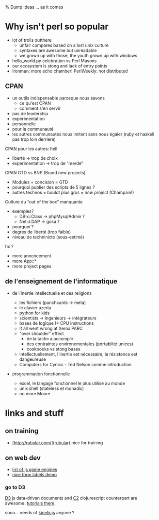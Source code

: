 % Dump ideas … as it comes

# Why isn't perl so popular

* lot of trolls outthere
  * unfair compares based on a lost unix culture
  * syntaxes are awesome but unreadable
  * we grown up with those, the youth grown up with windows
* hello_world.py celebration vs Perl Masons
* our ecosystem is stong and lack of entry points
* Ironman: more echo chamber! PerlWeekly: not distributed

## CPAN 

* un outils indispensable parceque nous savons
  * ce qu'est CPAN
  * comment s'en servir
* pas de leadership
* experimentation
* personnelle 
* pour la communauté
* les autres communautés nous imitent sans nous égaler 
  (ruby et haskell pas trop loin derriere) 

CPAN pour les autres: hell 

* liberté         -> trop de choix
* experimentation -> trop de "merde" 

CPAN GTD vs BNP (Brand new projects)

* Modules + concision = GTD
* pourquoi publier des scripts de 5 lignes ? 
* autres technos = boulot plus gros = *new project* (Champain!) 

Culture du "out of the box" manquante 

* exemples? 
  * DBIx::Class -> phpMysqlAdmin ?
  * Net::LDAP   -> gosa ?
* pourquoi ? 
* degres de liberté (trop faible)
* niveau de techninicté (sous-estimé)    

fix ? 

* more annoncement
* more App::* 
* more project pages

## de l'enseignement de l'informatique 

* de l'inertie intellectuelle et des religions
  * les fichiers (punchcards -> meta)
  * le clavier azerty
  * python for kids
  * scientists -> ingenieurs -> intégrateurs
  * bases de logique != CPU instructions
  * It all went wrong at Xerox PARC
  * "over shoulder" effect
    * de la tache a accomplir 
    * des contraintes environementales (portabilité unices) 
    * cookbooks vs stong bases
  * intellectuellement, l'inertie est nécessaire, la résistance est dangeureuse 
  * Computers for Cynics - Ted Nelson comme introduction

* programmation fonctionnelle 
  * excel, le langage fonctionnel le plus utilisé au monde
  * unix shell (stateless et monadic)
  * no more Moore

# links and stuff

## on training

* [http://rubular.com/](rubular) nice for training

## on web dev

* [list of js game engines](https://github.com/bebraw/jswiki/wiki/Game-Engines)
* [nice form labels demo](http://viget.com/inspire/making-infield-form-labels-suck-less-2#jsfiddle)

### go to D3

[D3](http://d3js.org/) js data-driven documents and
[C2](http://keminglabs.com/c2/) clojurescript counterpart are awesome.
[tutorials there](https://github.com/mbostock/d3/wiki/Tutorials).

sooo... needs of [kineticjs](http://kineticjs.com/) anyone ? 

